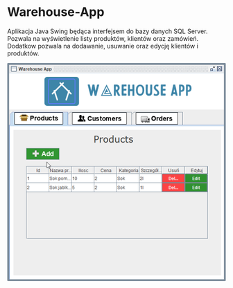 # Warehouse-App

Aplikacja Java Swing będąca interfejsem do bazy danych SQL Server.
Pozwala na wyświetlenie listy produktów, klientów oraz zamówień.
Dodatkow pozwala na dodawanie, usuwanie oraz edycję klientów i produktów.


![This is an image](https://github.com/lukaszewskasylwia19/Warehouse-App/blob/main/aplikacja.gif?raw=true)
